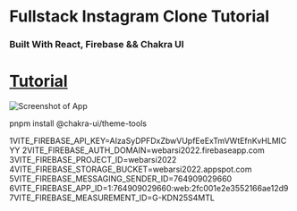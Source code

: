 # Fullstack Instagram Clone Tutorial

### Built With React, Firebase && Chakra UI

# [Tutorial](https://youtu.be/bQtAg7AFFrY)

![Screenshot of App](https://i.ibb.co/PjkYLCk/Group-34.png)

pnpm install @chakra-ui/theme-tools

1VITE_FIREBASE_API_KEY=AIzaSyDPFDxZbwVUpfEeExTmVWtEfnKvHLMlCYY
2VITE_FIREBASE_AUTH_DOMAIN=webarsi2022.firebaseapp.com
3VITE_FIREBASE_PROJECT_ID=webarsi2022
4VITE_FIREBASE_STORAGE_BUCKET=webarsi2022.appspot.com
5VITE_FIREBASE_MESSAGING_SENDER_ID=764909029660
6VITE_FIREBASE_APP_ID=1:764909029660:web:2fc001e2e3552166ae12d9
7VITE_FIREBASE_MEASUREMENT_ID=G-KDN25S4MTL
